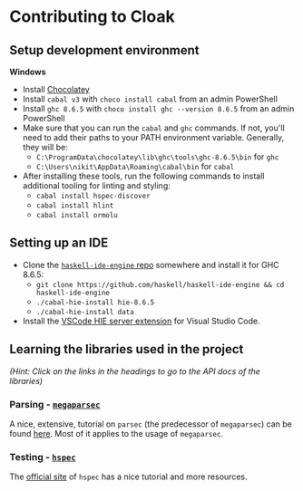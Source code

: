 # Contributing to Cloak

## Setup development environment

**Windows**

- Install [Chocolatey](https://chocolatey.org/install)
- Install `cabal v3` with `choco install cabal` from an admin PowerShell
- Install `ghc 8.6.5` with `choco install ghc --version 8.6.5` from an admin PowerShell
- Make sure that you can run the `cabal` and `ghc` commands. If not, you'll need to add their paths to your PATH environment variable. Generally, they will be:
  - `C:\ProgramData\chocolatey\lib\ghc\tools\ghc-8.6.5\bin` for `ghc`
  - `C:\Users\nikit\AppData\Roaming\cabal\bin` for `cabal`
- After installing these tools, run the following commands to install additional tooling for linting and styling:
  - `cabal install hspec-discover`
  - `cabal install hlint`
  - `cabal install ormolu`

## Setting up an IDE

- Clone the [`haskell-ide-engine` repo](https://github.com/haskell/haskell-ide-engine) somewhere and install it for GHC 8.6.5:
  - `git clone https://github.com/haskell/haskell-ide-engine && cd haskell-ide-engine`
  - `./cabal-hie-install hie-8.6.5`
  - `./cabal-hie-install data`
- Install the [VSCode HIE server extension](https://marketplace.visualstudio.com/items?itemName=alanz.vscode-hie-server) for Visual Studio Code.

## Learning the libraries used in the project

_(Hint: Click on the links in the headings to go to the API docs of the libraries)_

### Parsing - [`megaparsec`](https://hackage.haskell.org/package/megaparsec-8.0.0)

A nice, extensive, tutorial on `parsec` (the predecessor of `megaparsec`) can be found [here](https://jakewheat.github.io/intro_to_parsing/).
Most of it applies to the usage of `megaparsec`.

### Testing - [`hspec`](https://hackage.haskell.org/package/hspec)

The [official site](http://hspec.github.io/) of `hspec` has a nice tutorial and more resources.
